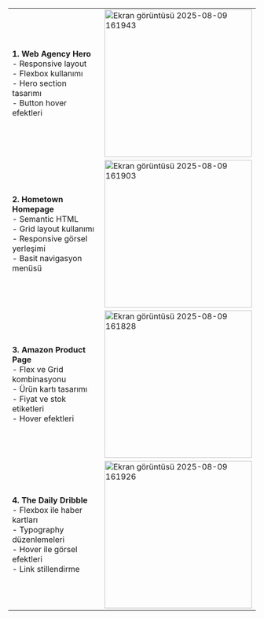 <table>
  <tr>
    <td>
      <strong>1. Web Agency Hero</strong><br>
      - Responsive layout<br>
      - Flexbox kullanımı<br>
      - Hero section tasarımı<br>
      - Button hover efektleri
    </td>
    <td>
     <img width="300"  alt="Ekran görüntüsü 2025-08-09 161943" src="https://github.com/user-attachments/assets/1a48fdd8-fb59-49c1-8e8c-858a3e379cd9" />
    </td>
  </tr>
  <tr>
    <td>
      <strong>2. Hometown Homepage</strong><br>
      - Semantic HTML<br>
      - Grid layout kullanımı<br>
      - Responsive görsel yerleşimi<br>
      - Basit navigasyon menüsü
    </td>
    <td>
      <img width="300"  alt="Ekran görüntüsü 2025-08-09 161903" src="https://github.com/user-attachments/assets/583f3a8c-f5d8-46b4-a177-7ffc7b0d281c" />
    </td>
  </tr>
  <tr>
    <td>
      <strong>3. Amazon Product Page</strong><br>
      - Flex ve Grid kombinasyonu<br>
      - Ürün kartı tasarımı<br>
      - Fiyat ve stok etiketleri<br>
      - Hover efektleri
    </td>
    <td>
      <img width="300"  alt="Ekran görüntüsü 2025-08-09 161828" src="https://github.com/user-attachments/assets/43cdd418-eb75-4db3-9ec9-0ab692b49d80" />
    </td>
  </tr>
  <tr>
    <td>
      <strong>4. The Daily Dribble</strong><br>
      - Flexbox ile haber kartları<br>
      - Typography düzenlemeleri<br>
      - Hover ile görsel efektleri<br>
      - Link stillendirme
    </td>
    <td>
      <img width="300" alt="Ekran görüntüsü 2025-08-09 161926" src="https://github.com/user-attachments/assets/315e34d3-fe0d-4819-be1d-852617fce47e" />
    </td>
  </tr>
</table>

